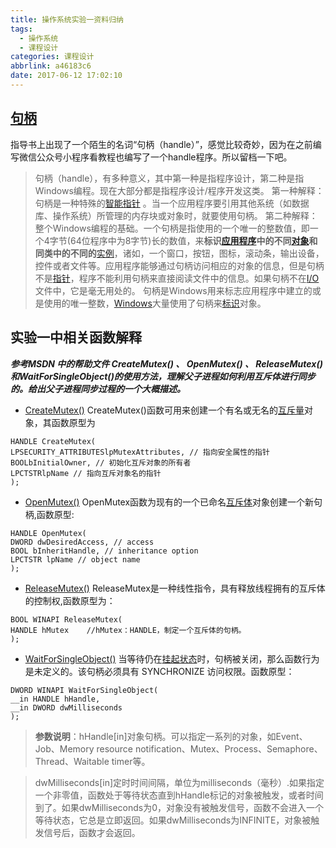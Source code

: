 ```yaml
---
title: 操作系统实验一资料归纳
tags:
  - 操作系统
  - 课程设计
categories: 课程设计
abbrlink: a46183c6
date: 2017-06-12 17:02:10
---
```


## [句柄](http://blog.csdn.net/wenzhou1219/article/details/17659485)
指导书上出现了一个陌生的名词“句柄（handle）”，感觉比较奇妙，因为在之前编写微信公众号小程序看教程也编写了一个handle程序。所以留档一下吧。

>句柄（handle），有多种意义，其中第一种是指程序设计，第二种是指Windows编程。现在大部分都是指程序设计/程序开发这类。
第一种解释：句柄是一种特殊的[智能指针](http://baike.baidu.com/item/%E6%99%BA%E8%83%BD%E6%8C%87%E9%92%88) 。当一个应用程序要引用其他系统（如数据库、操作系统）所管理的内存块或对象时，就要使用句柄。
第二种解释：整个Windows编程的基础。一个句柄是指使用的一个唯一的整数值，即一个4字节(64位程序中为8字节)长的数值，来**标识**[**应用程序**](http://baike.baidu.com/item/%E5%BA%94%E7%94%A8%E7%A8%8B%E5%BA%8F)**中的不同**[**对象**](http://baike.baidu.com/item/%E5%AF%B9%E8%B1%A1/17158)**和同类中的不同的**[实例](http://baike.baidu.com/item/%E5%AE%9E%E4%BE%8B)，诸如，一个窗口，按钮，图标，滚动条，输出设备，控件或者文件等。应用程序能够通过句柄访问相应的对象的信息，但是句柄不是[指针](http://baike.baidu.com/item/%E6%8C%87%E9%92%88)，程序不能利用句柄来直接阅读文件中的信息。如果句柄不在[I/O](http://baike.baidu.com/item/I%2FO/84718)文件中，它是毫无用处的。 句柄是Windows用来标志应用程序中建立的或是使用的唯一整数，[Windows](http://baike.baidu.com/item/Windows)大量使用了句柄来[标识](http://baike.baidu.com/item/%E6%A0%87%E8%AF%86)对象。
<!-- more -->
## 实验一中相关函数解释
***参考MSDN 中的帮助文件 CreateMutex() 、 OpenMutex() 、 ReleaseMutex() 和WaitForSingleObject()的使用方法，理解父子进程如何利用互斥体进行同步的。给出父子进程同步过程的一个大概描述。***

-  [CreateMutex()](http://baike.baidu.com/link?url=boSD4NdEPtsIzNknD870_sBOo6IOUMRPScgAW3JyVg4JPgfSFMVsS5KTHoEv_zVs_JgW91ONiGKvfPQCOCpZcTmIA3BUIBvSV-r39nNHE-y)
CreateMutex()函数可用来创建一个有名或无名的[互斥量](http://baike.baidu.com/item/%E4%BA%92%E6%96%A5%E9%87%8F)对象，其函数原型为
```
HANDLE CreateMutex(
LPSECURITY_ATTRIBUTESlpMutexAttributes, // 指向安全属性的指针
BOOLbInitialOwner, // 初始化互斥对象的所有者
LPCTSTRlpName // 指向互斥对象名的指针
);
```
- [OpenMutex()](http://baike.baidu.com/link?url=4NF97jjXEOpraFqGiWFcsO9ptg45k2vSuH-sv5VXBQgmnPvycsCSqpkjM5Cj2dtPoBxKKuk8lTxEtOtReKdzEr30XK7oU108oeUQzvuR7lG)
OpenMutex函数为现有的一个已命名[互斥体](http://baike.baidu.com/item/%E4%BA%92%E6%96%A5%E4%BD%93)对象创建一个新句柄,函数原型:
```
HANDLE OpenMutex(
DWORD dwDesiredAccess, // access
BOOL bInheritHandle, // inheritance option
LPCTSTR lpName // object name
);
```
- [ReleaseMutex()](http://baike.baidu.com/link?url=yz_YJPf3lLPCUKgCHkRHlz1JgoHUD5InYAaMhJnbThiy7_WlhpsrtSXgCme74w8puSO9y6ycbfYK6zLBhN9ujzjcfK2mhMe0I_VQ-sz5Mx3)
ReleaseMutex是一种线性指令，具有释放线程拥有的互斥体的控制权,函数原型为：
```
BOOL WINAPI ReleaseMutex(
HANDLE hMutex    //hMutex：HANDLE，制定一个互斥体的句柄。
);
```

- [WaitForSingleObject()](http://baike.baidu.com/item/WaitForSingleObject/3534838)
当等待仍在[挂起状态](http://baike.baidu.com/item/%E6%8C%82%E8%B5%B7%E7%8A%B6%E6%80%81)时，句柄被关闭，那么函数行为是未定义的。该句柄必须具有 SYNCHRONIZE 访问权限。函数原型：
```
DWORD WINAPI WaitForSingleObject(
__in HANDLE hHandle,
__in DWORD dwMilliseconds
);
```

>**参数说明**：hHandle[in]对象句柄。可以指定一系列的对象，如Event、Job、Memory resource notification、Mutex、Process、Semaphore、Thread、Waitable timer等。

>dwMilliseconds[in]定时时间间隔，单位为milliseconds（毫秒）.如果指定一个非零值，函数处于等待状态直到hHandle标记的对象被触发，或者时间到了。如果dwMilliseconds为0，对象没有被触发信号，函数不会进入一个等待状态，它总是立即返回。如果dwMilliseconds为INFINITE，对象被触发信号后，函数才会返回。
